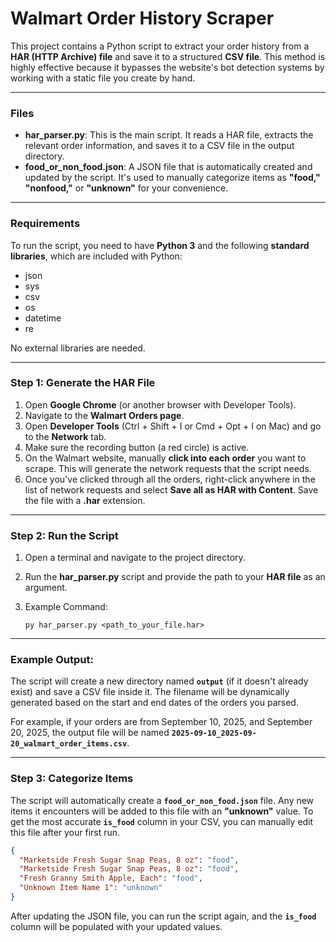 # Walmart Order History Scraper

This project contains a Python script to extract your order history from a **HAR (HTTP Archive) file** and save it to a structured **CSV file**. This method is highly effective because it bypasses the website's bot detection systems by working with a static file you create by hand.

-----

### Files

  * **har\_parser.py**: This is the main script. It reads a HAR file, extracts the relevant order information, and saves it to a CSV file in the output directory.
  * **food\_or\_non\_food.json**: A JSON file that is automatically created and updated by the script. It's used to manually categorize items as **"food,"** **"nonfood,"** or **"unknown"** for your convenience.

-----

### Requirements

To run the script, you need to have **Python 3** and the following **standard libraries**, which are included with Python:

  * json
  * sys
  * csv
  * os
  * datetime
  * re

No external libraries are needed.

-----

### Step 1: Generate the HAR File

1.  Open **Google Chrome** (or another browser with Developer Tools).
2.  Navigate to the **Walmart Orders page**.
3.  Open **Developer Tools** (Ctrl + Shift + I or Cmd + Opt + I on Mac) and go to the **Network** tab.
4.  Make sure the recording button (a red circle) is active.
5.  On the Walmart website, manually **click into each order** you want to scrape. This will generate the network requests that the script needs.
6.  Once you've clicked through all the orders, right-click anywhere in the list of network requests and select **Save all as HAR with Content**. Save the file with a **.har** extension.

-----

### Step 2: Run the Script

1.  Open a terminal and navigate to the project directory.

2.  Run the **har\_parser.py** script and provide the path to your **HAR file** as an argument.

3.  Example Command:

    `py har_parser.py <path_to_your_file.har>`

-----

### Example Output:

The script will create a new directory named **`output`** (if it doesn't already exist) and save a CSV file inside it. The filename will be dynamically generated based on the start and end dates of the orders you parsed.

For example, if your orders are from September 10, 2025, and September 20, 2025, the output file will be named **`2025-09-10_2025-09-20_walmart_order_items.csv`**.

-----

### Step 3: Categorize Items

The script will automatically create a **`food_or_non_food.json`** file. Any new items it encounters will be added to this file with an **"unknown"** value. To get the most accurate **`is_food`** column in your CSV, you can manually edit this file after your first run.

```json
{
  "Marketside Fresh Sugar Snap Peas, 8 oz": "food",
  "Marketside Fresh Sugar Snap Peas, 8 oz": "food",
  "Fresh Granny Smith Apple, Each": "food",
  "Unknown Item Name 1": "unknown"
}
```

After updating the JSON file, you can run the script again, and the **`is_food`** column will be populated with your updated values.